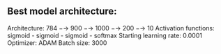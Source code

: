 ## Best model architecture:

Architecture: 784 −→ 900 −→ 1000 −→ 200 −→ 10
Activation functions: sigmoid - sigmoid - sigmoid - softmax
Starting learning rate: 0.0001
Optimizer: ADAM
Batch size: 3000